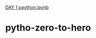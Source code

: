 [DAY 1 paython.ipynb](https://github.com/syedlokman1/pytho-zero-to-hero/files/7141610/DAY.1.ASSIGNMENT.ipynb)
# pytho-zero-to-hero
